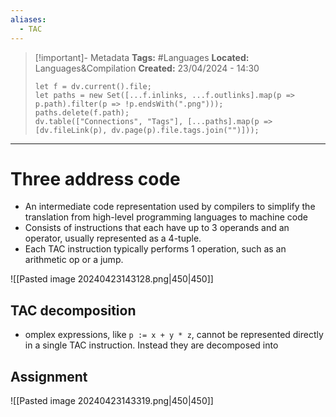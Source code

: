 ```yaml
---
aliases:
  - TAC
---
```


> [!important]- Metadata
> **Tags:** #Languages 
> **Located:** Languages&Compilation
> **Created:** 23/04/2024 - 14:30
> ```dataviewjs
> let f = dv.current().file;
> let paths = new Set([...f.inlinks, ...f.outlinks].map(p => p.path).filter(p => !p.endsWith(".png")));
> paths.delete(f.path);
> dv.table(["Connections", "Tags"], [...paths].map(p => [dv.fileLink(p), dv.page(p).file.tags.join("")]));
> ```

___
# Three address code
- An intermediate code representation used by compilers to simplify the translation from high-level programming languages to machine code
- Consists of instructions that each have up to 3 operands and an operator, usually represented as a 4-tuple. 
- Each TAC instruction typically performs 1 operation, such as an arithmetic op or a jump.


![[Pasted image 20240423143128.png|450|450]]


## TAC decomposition
- omplex expressions, like `p := x + y * z`, cannot be represented directly in a single TAC instruction. Instead they are decomposed into 

## Assignment

![[Pasted image 20240423143319.png|450|450]]
